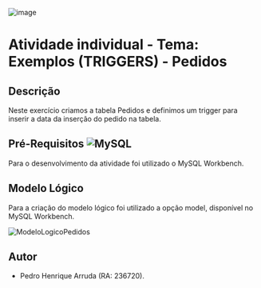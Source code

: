 ![image](https://github.com/PedroHArruda/BancoDeDados/assets/143942475/75480aea-4140-405c-a39e-2692e1a609d9)


# Atividade individual - Tema: Exemplos (TRIGGERS) - Pedidos

## Descrição 
Neste exercício criamos a tabela Pedidos e definimos um trigger para inserir a data da inserção do pedido na tabela. 
## Pré-Requisitos ![MySQL](https://img.shields.io/badge/mysql-4479A1.svg?style=for-the-badge&logo=mysql&logoColor=white)
Para o desenvolvimento da atividade foi utilizado o MySQL Workbench.


## Modelo Lógico
Para a criação do modelo lógico foi utilizado a opção model, disponível no MySQL Workbench.

![ModeloLogicoPedidos](https://github.com/PedroHArruda/BancoDeDados/assets/143942475/ba539ec9-998b-48a0-8f16-5a546c2ef43f)

## Autor
 - Pedro Henrique Arruda (RA: 236720).
